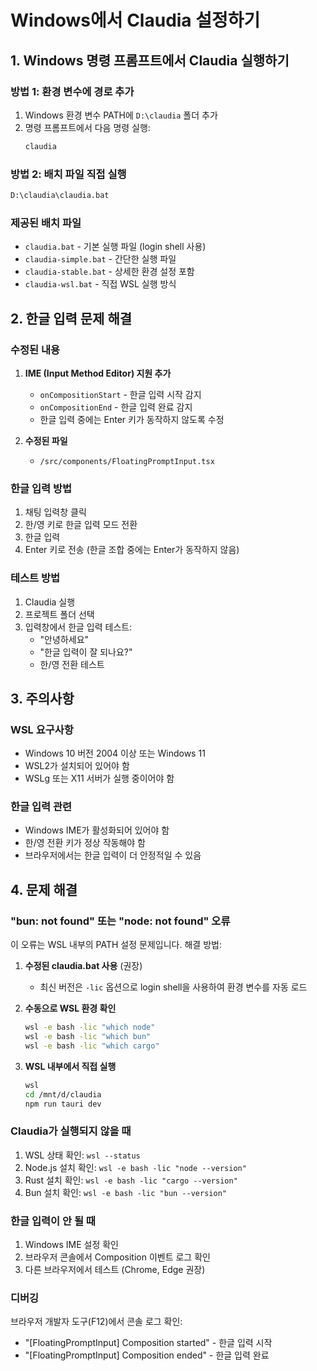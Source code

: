 # Windows에서 Claudia 설정하기

## 1. Windows 명령 프롬프트에서 Claudia 실행하기

### 방법 1: 환경 변수에 경로 추가
1. Windows 환경 변수 PATH에 `D:\claudia` 폴더 추가
2. 명령 프롬프트에서 다음 명령 실행:
   ```cmd
   claudia
   ```

### 방법 2: 배치 파일 직접 실행
```cmd
D:\claudia\claudia.bat
```

### 제공된 배치 파일
- `claudia.bat` - 기본 실행 파일 (login shell 사용)
- `claudia-simple.bat` - 간단한 실행 파일
- `claudia-stable.bat` - 상세한 환경 설정 포함
- `claudia-wsl.bat` - 직접 WSL 실행 방식

## 2. 한글 입력 문제 해결

### 수정된 내용
1. **IME (Input Method Editor) 지원 추가**
   - `onCompositionStart` - 한글 입력 시작 감지
   - `onCompositionEnd` - 한글 입력 완료 감지
   - 한글 입력 중에는 Enter 키가 동작하지 않도록 수정

2. **수정된 파일**
   - `/src/components/FloatingPromptInput.tsx`

### 한글 입력 방법
1. 채팅 입력창 클릭
2. 한/영 키로 한글 입력 모드 전환
3. 한글 입력
4. Enter 키로 전송 (한글 조합 중에는 Enter가 동작하지 않음)

### 테스트 방법
1. Claudia 실행
2. 프로젝트 폴더 선택
3. 입력창에서 한글 입력 테스트:
   - "안녕하세요"
   - "한글 입력이 잘 되나요?"
   - 한/영 전환 테스트

## 3. 주의사항

### WSL 요구사항
- Windows 10 버전 2004 이상 또는 Windows 11
- WSL2가 설치되어 있어야 함
- WSLg 또는 X11 서버가 실행 중이어야 함

### 한글 입력 관련
- Windows IME가 활성화되어 있어야 함
- 한/영 전환 키가 정상 작동해야 함
- 브라우저에서는 한글 입력이 더 안정적일 수 있음

## 4. 문제 해결

### "bun: not found" 또는 "node: not found" 오류
이 오류는 WSL 내부의 PATH 설정 문제입니다. 해결 방법:

1. **수정된 claudia.bat 사용** (권장)
   - 최신 버전은 `-lic` 옵션으로 login shell을 사용하여 환경 변수를 자동 로드

2. **수동으로 WSL 환경 확인**
   ```cmd
   wsl -e bash -lic "which node"
   wsl -e bash -lic "which bun"
   wsl -e bash -lic "which cargo"
   ```

3. **WSL 내부에서 직접 실행**
   ```bash
   wsl
   cd /mnt/d/claudia
   npm run tauri dev
   ```

### Claudia가 실행되지 않을 때
1. WSL 상태 확인: `wsl --status`
2. Node.js 설치 확인: `wsl -e bash -lic "node --version"`
3. Rust 설치 확인: `wsl -e bash -lic "cargo --version"`
4. Bun 설치 확인: `wsl -e bash -lic "bun --version"`

### 한글 입력이 안 될 때
1. Windows IME 설정 확인
2. 브라우저 콘솔에서 Composition 이벤트 로그 확인
3. 다른 브라우저에서 테스트 (Chrome, Edge 권장)

### 디버깅
브라우저 개발자 도구(F12)에서 콘솔 로그 확인:
- "[FloatingPromptInput] Composition started" - 한글 입력 시작
- "[FloatingPromptInput] Composition ended" - 한글 입력 완료